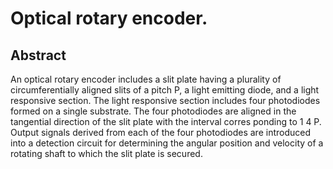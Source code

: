 # Optical rotary encoder.

## Abstract
An optical rotary encoder includes a slit plate having a plurality of circumferentially aligned slits of a pitch P, a light emitting diode, and a light responsive section. The light responsive section includes four photodiodes formed on a single substrate. The four photodiodes are aligned in the tangential direction of the slit plate with the interval corres ponding to 1 4 P. Output signals derived from each of the four photodiodes are introduced into a detection circuit for determining the angular position and velocity of a rotating shaft to which the slit plate is secured.